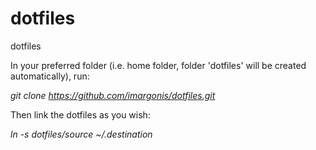# dotfiles
dotfiles

In your preferred folder (i.e. home folder, folder 'dotfiles' will be created automatically), run:

*git clone https://github.com/imargonis/dotfiles.git*

Then link the dotfiles as you wish:

*ln -s dotfiles/source ~/.destination*
